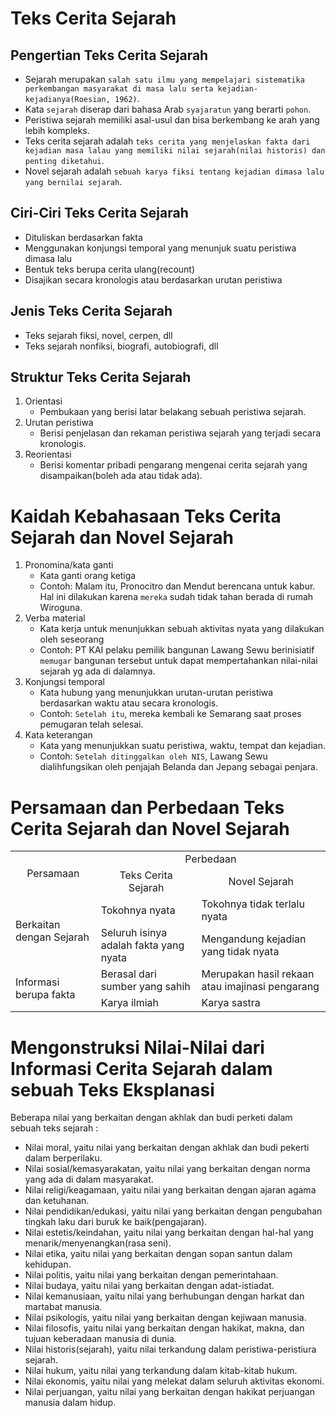 # Teks Cerita Sejarah

## Pengertian Teks Cerita Sejarah
- Sejarah merupakan `salah satu ilmu yang mempelajari sistematika perkembangan masyarakat di masa lalu serta kejadian-kejadianya(Roesian, 1962)`.
- Kata `sejarah` diserap dari bahasa Arab `syajaratun` yang berarti `pohon`.
- Peristiwa sejarah memiliki asal-usul dan bisa berkembang ke arah yang lebih kompleks.
- Teks cerita sejarah adalah `teks cerita yang menjelaskan fakta dari kejadian masa lalau yang memiliki nilai sejarah(nilai historis) dan penting diketahui`.
- Novel sejarah adalah `sebuah karya fiksi tentang kejadian dimasa lalu yang bernilai sejarah`.

## Ciri-Ciri Teks Cerita Sejarah
- Dituliskan berdasarkan fakta
- Menggunakan konjungsi temporal yang menunjuk suatu peristiwa dimasa lalu
- Bentuk teks berupa cerita ulang(recount)
- Disajikan secara kronologis atau berdasarkan urutan peristiwa

## Jenis Teks Cerita Sejarah
- Teks sejarah fiksi, novel, cerpen, dll
- Teks sejarah nonfiksi, biografi, autobiografi, dll

## Struktur Teks Cerita Sejarah
1. Orientasi
   - Pembukaan yang berisi latar belakang sebuah peristiwa sejarah.
2. Urutan peristiwa
   - Berisi penjelasan dan rekaman peristiwa sejarah yang terjadi secara kronologis.
3. Reorientasi
   - Berisi komentar pribadi pengarang mengenai cerita sejarah yang disampaikan(boleh ada atau tidak ada).

# Kaidah Kebahasaan Teks Cerita Sejarah dan Novel Sejarah
1. Pronomina/kata ganti
   - Kata ganti orang ketiga
   - Contoh: Malam itu, Pronocitro dan Mendut berencana untuk kabur. Hal ini dilakukan karena `mereka` sudah tidak tahan berada di rumah Wiroguna.
2. Verba material
   - Kata kerja untuk menunjukkan sebuah aktivitas nyata yang dilakukan oleh seseorang
   - Contoh: PT KAI pelaku pemilik bangunan Lawang Sewu berinisiatif `memugar` bangunan tersebut untuk dapat mempertahankan nilai-nilai sejarah yg ada di dalamnya.
3. Konjungsi temporal
   - Kata hubung yang menunjukkan urutan-urutan peristiwa berdasarkan waktu atau secara kronologis.
   - Contoh: `Setelah itu`, mereka kembali ke Semarang saat proses pemugaran telah selesai.
4. Kata keterangan
   - Kata yang menunjukkan suatu peristiwa, waktu, tempat dan kejadian.
   - Contoh: `Setelah ditinggalkan oleh NIS`, Lawang Sewu dialihfungsikan oleh penjajah Belanda dan Jepang sebagai penjara.

# Persamaan dan Perbedaan Teks Cerita Sejarah dan Novel Sejarah
<table>
<tbody>
   <tr>
      <td rowspan="2" align="center">Persamaan</td>
      <td colspan="2" align="center">Perbedaan</td>
   </tr>
   <tr>
      <td align="center">Teks Cerita Sejarah</td>
      <td align="center">Novel Sejarah</td>
   </tr>
   <tr>
      <td rowspan="2">Berkaitan dengan Sejarah</td>
      <td>Tokohnya nyata</td>
      <td>Tokohnya tidak terlalu nyata</td>
   </tr>
   <tr>
      <td>Seluruh isinya adalah fakta yang nyata</td>
      <td>Mengandung kejadian yang tidak nyata</td>
   </tr>
   <tr>
      <td rowspan=2>Informasi berupa fakta</td>
      <td>Berasal dari sumber yang sahih</td>
      <td>Merupakan hasil rekaan atau imajinasi pengarang</td>
   </tr>
   <tr>
      <td>Karya ilmiah</td>
      <td>Karya sastra</td>
   </tr>
</tbody>
</table>

# Mengonstruksi Nilai-Nilai dari Informasi Cerita Sejarah dalam sebuah Teks Eksplanasi
Beberapa nilai yang berkaitan dengan akhlak dan budi perketi dalam sebuah teks sejarah :
- Nilai moral, yaitu nilai yang berkaitan dengan akhlak dan budi pekerti dalam berperilaku.
- Nilai sosial/kemasyarakatan, yaitu nilai yang berkaitan dengan norma yang ada di dalam masyarakat.
- Nilai religi/keagamaan, yaitu nilai yang berkaitan dengan ajaran agama dan ketuhanan.
- Nilai pendidikan/edukasi, yaitu nilai yang berkaitan dengan pengubahan tingkah laku dari buruk ke baik(pengajaran).
- Nilai estetis/keindahan, yaitu nilai yang berkaitan dengan hal-hal yang menarik/menyenangkan(rasa seni).
- Nilai etika, yaitu nilai yang berkaitan dengan sopan santun dalam kehidupan.
- Nilai politis, yaitu nilai yang berkaitan dengan pemerintahaan.
- Nilai budaya, yaitu nilai yang berkaitan dengan adat-istiadat.
- Nilai kemanusiaan, yaitu nilai yang berhubungan dengan harkat dan martabat manusia.
- Nilai psikologis, yaitu nilai yang berkaitan dengan kejiwaan manusia.
- Nilai filosofis, yaitu nilai yang berkaitan dengan hakikat, makna, dan tujuan keberadaan manusia di dunia.
- Nilai historis(sejarah), yaitu nilai terkandung dalam peristiwa-peristiura sejarah.
- Nilai hukum, yaitu nilai yang terkandung dalam kitab-kitab hukum.
- Nilai ekonomis, yaitu nilai yang melekat dalam seluruh aktivitas ekonomi.
- Nilai perjuangan, yaitu nilai yang berkaitan dengan hakikat perjuangan manusia dalam hidup.
